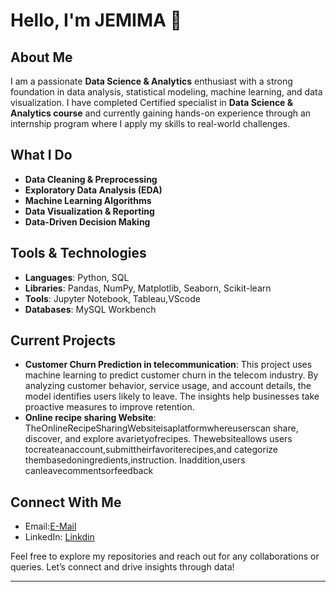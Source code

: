 

# Hello, I'm JEMIMA 👋

## About Me

I am a passionate **Data Science & Analytics** enthusiast with a strong foundation in data analysis, statistical modeling, machine learning, and data visualization. I have completed Certified specialist in **Data Science & Analytics course** and currently gaining hands-on experience through an internship program where I apply my skills to real-world challenges.

## What I Do

- **Data Cleaning & Preprocessing**
- **Exploratory Data Analysis (EDA)**
- **Machine Learning Algorithms**
- **Data Visualization & Reporting**
- **Data-Driven Decision Making**

## Tools & Technologies

- **Languages**: Python, SQL
- **Libraries**: Pandas, NumPy, Matplotlib, Seaborn, Scikit-learn
- **Tools**: Jupyter Notebook, Tableau,VScode
- **Databases**: MySQL Workbench

## Current Projects

- **Customer Churn Prediction in telecommunication**:
  This project uses machine learning to predict customer churn in the telecom industry.
  By analyzing customer behavior, service usage, and account details, the model identifies users likely to leave.
  The insights help businesses take proactive measures to improve retention.
- **Online recipe sharing Website**:
  TheOnlineRecipeSharingWebsiteisaplatformwhereuserscan
  share, discover, and explore avarietyofrecipes. Thewebsiteallows
  users tocreateanaccount,submittheirfavoriterecipes,and
  categorize thembasedoningredients,instruction. Inaddition,users
  canleavecommentsorfeedback

## Connect With Me

- Email:[E-Mail](https://jemijemima2001@gmail.com)
- LinkedIn: [Linkdin](https://www.linkedin.com/in/jemima-iv/)

Feel free to explore my repositories and reach out for any collaborations or queries. Let’s connect and drive insights through data!

---

